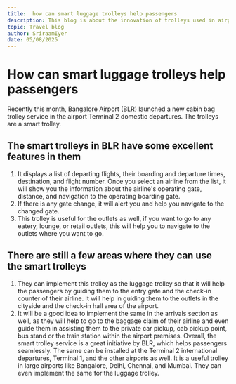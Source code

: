 ```yaml
---
title:  how can smart luggage trolleys help passengers
description: This blog is about the innovation of trolleys used in airports.
topic: Travel blog
author: SriraamIyer
date: 05/08/2025
---
```


# How can smart luggage trolleys help passengers
Recently this month, Bangalore Airport (BLR) launched a new cabin bag trolley service in the airport Terminal 2 domestic departures. The trolleys are a smart trolley.

## The smart trolleys in BLR have some excellent features in them
1.	It displays a list of departing flights, their boarding and departure times, destination, and flight number. Once you select an airline from the list, it will show you the information about the airline's operating gate, distance, and navigation to the operating boarding gate. 
2.	If there is any gate change, it will alert you and help you navigate to the changed gate.
3.	This trolley is useful for the outlets as well, if you want to go to any eatery, lounge, or retail outlets, this will help you to navigate to the outlets where you want to go.

## There are still a few areas where they can use the smart trolleys
1.	They can implement this trolley as the luggage trolley so that it will help the passengers by guiding them to the entry gate and the check-in counter of their airline. It will help in guiding them to the outlets in the cityside and the check-in hall area of the airport.
2.	It will be a good idea to implement the same in the arrivals section as well, as they will help to go to the baggage claim of their airline and even guide them in assisting them to the private car pickup, cab pickup point, bus stand or the train station within the airport premises.
Overall, the smart trolley service is a great initiative by BLR, which helps passengers seamlessly. The same can be installed at the Terminal 2 international departures, Terminal 1, and the other airports as well. It is a useful trolley in large airports like Bangalore, Delhi, Chennai, and Mumbai. They can even implement the same for the luggage trolley.


